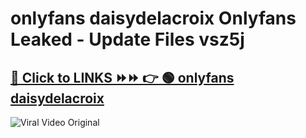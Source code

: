 
 # onlyfans daisydelacroix Onlyfans Leaked - Update Files vsz5j

## <h2><a href="https://clipsfans.com/onlyfans_daisydelacroix&ref=git">🔗 Click to LINKS ⏩⏩ 👉 🟢 onlyfans daisydelacroix </a></h2>

<a href="https://clipsfans.com/onlyfans_daisydelacroix&ref=git" rel="nofollow" data-target="animated-image.originalLink"><img src="https://i.ibb.co.com/xMMVF88/686577567.gif" alt="Viral Video Original" style="max-width: 100%; display: inline-block;" data-target="animated-image.originalImage"></a>

